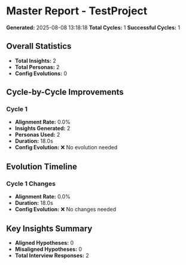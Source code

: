 # Master Report - TestProject

**Generated:** 2025-08-08 13:18:18
**Total Cycles:** 1
**Successful Cycles:** 1

## Overall Statistics

- **Total Insights:** 2
- **Total Personas:** 2
- **Config Evolutions:** 0

## Cycle-by-Cycle Improvements

### Cycle 1

- **Alignment Rate:** 0.0%
- **Insights Generated:** 2
- **Personas Used:** 2
- **Duration:** 18.0s
- **Config Evolution:** ❌ No evolution needed

## Evolution Timeline

### Cycle 1 Changes

- **Alignment Rate:** 0.0%
- **Duration:** 18.0s
- **Config Evolution:** ❌ No changes needed

## Key Insights Summary

- **Aligned Hypotheses:** 0
- **Misaligned Hypotheses:** 0
- **Total Interview Responses:** 2

